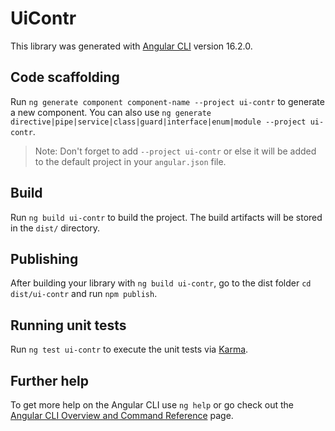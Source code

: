 # UiContr

This library was generated with [Angular CLI](https://github.com/angular/angular-cli) version 16.2.0.

## Code scaffolding

Run `ng generate component component-name --project ui-contr` to generate a new component. You can also use `ng generate directive|pipe|service|class|guard|interface|enum|module --project ui-contr`.
> Note: Don't forget to add `--project ui-contr` or else it will be added to the default project in your `angular.json` file. 

## Build

Run `ng build ui-contr` to build the project. The build artifacts will be stored in the `dist/` directory.

## Publishing

After building your library with `ng build ui-contr`, go to the dist folder `cd dist/ui-contr` and run `npm publish`.

## Running unit tests

Run `ng test ui-contr` to execute the unit tests via [Karma](https://karma-runner.github.io).

## Further help

To get more help on the Angular CLI use `ng help` or go check out the [Angular CLI Overview and Command Reference](https://angular.io/cli) page.
